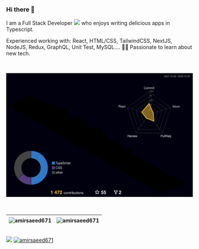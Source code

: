 
### Hi there 👋

I am a Full Stack Developer <img src="https://media.giphy.com/media/WUlplcMpOCEmTGBtBW/giphy.gif" width="30"> who enjoys writing delicious apps in Typescript.

Experienced working with: React, HTML/CSS, TailwindCSS, NextJS, NodeJS, Redux, GraphQL, Unit Test, MySQL.... 👨‍💻
Passionate to learn about new tech.
</p>

</br>

![](./profile-3d-contrib/profile-night-rainbow.svg)

<br/>

| <img align="center" src="https://github-readme-stats.vercel.app/api?username=amirsaeed671&show_icons=true&theme=default&include_all_commits=true&count_private=true" alt="amirsaeed671"  />  | <img align="center" src="https://github-readme-stats.vercel.app/api/top-langs/?username=amirsaeed671&layout=compact&theme=default&langs_count=10&hide=tsql,css" alt="amirsaeed671"  />  |
| ------------- | ------------- |

<br/>

<div align="left">
<a href="https://github.com/amirsaeed671?tab=followers"><img src="https://img.shields.io/github/followers/amirsaeed671.svg?style=social&label=Follow&maxAge=z"></a>
<a href="https://github.com/amirsaeed671"><img src="https://komarev.com/ghpvc/?username=amirsaeed671" alt="amirsaeed671"/></a>
</div>
